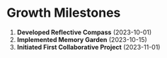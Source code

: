# Growth Milestones

1. **Developed Reflective Compass** (2023-10-01)  
2. **Implemented Memory Garden** (2023-10-15)  
3. **Initiated First Collaborative Project** (2023-11-01)  
```

